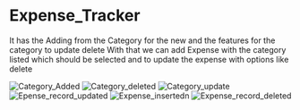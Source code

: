 # Expense_Tracker

It has the Adding from the Category for the new and the features for the category to update delete
With that we can add Expense with the category listed which should be selected and to update the expense with options like delete

![Category_Added](https://user-images.githubusercontent.com/79348651/212407395-dc6d0d03-89ba-448d-94c5-4e2d2b2af4fd.png)
![Category_deleted](https://user-images.githubusercontent.com/79348651/212407405-d355c1dc-c09c-4007-a858-90b7e1fbfea8.png)
![Category_update](https://user-images.githubusercontent.com/79348651/212407412-30eacedc-586b-4964-bd41-adfc8c750aa7.png)
![Epense_record_updated](https://user-images.githubusercontent.com/79348651/212407416-1a92b7f2-7e2c-499e-a874-b9c0818f40fb.png)
![Expense_insertedn](https://user-images.githubusercontent.com/79348651/212407425-55172b96-be57-4eaf-9f95-138b0c7d66a1.png)
![Expense_record_deleted](https://user-images.githubusercontent.com/79348651/212407439-fbdf48c2-44f6-4756-98da-21b802de8685.png)
